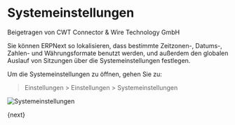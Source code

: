 # Systemeinstellungen
<span class="text-muted contributed-by">Beigetragen von CWT Connector & Wire Technology GmbH</span>

Sie können ERPNext so lokalisieren, dass bestimmte Zeitzonen-, Datums-, Zahlen- und Währungsformate benutzt werden, und außerdem den globalen Auslauf von Sitzungen über die Systemeinstellungen festlegen.

Um die Systemeinstellungen zu öffnen, gehen Sie zu:

> Einstellungen > Einstellungen > Systemeinstellungen

<img class="screenshot" alt="Systemeinstellungen" src="/docs/assets/img/setup/settings/system-settings.png">

{next}
